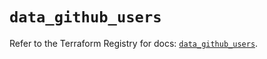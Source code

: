 # `data_github_users`

Refer to the Terraform Registry for docs: [`data_github_users`](https://registry.terraform.io/providers/integrations/github/5.43.0/docs/data-sources/users).
